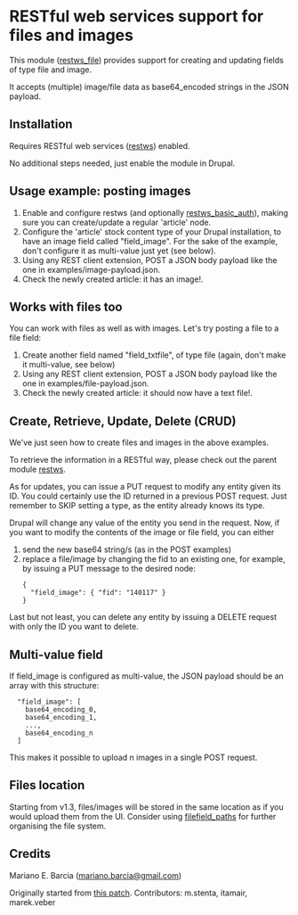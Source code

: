 RESTful web services support for files and images
=================================================
This module ([restws_file](https://www.drupal.org/project/restws_file)) provides support for creating and updating fields of type file and
image.

It accepts (multiple) image/file data as base64_encoded strings in the
JSON payload.

Installation
------------
Requires RESTful web services ([restws](https://www.drupal.org/project/restws)) enabled.

No additional steps needed, just enable the module in Drupal.

Usage example: posting images
-----------------------------
1. Enable and configure restws (and optionally [restws_basic_auth](https://www.drupal.org/project/restws)), making sure
you can create/update a regular 'article' node.
2. Configure the 'article' stock content type of your Drupal installation, to
have an image field called "field_image". For the sake of the example, don't
configure it as multi-value just yet (see below).
3. Using any REST client extension, POST a JSON body payload like the one in
examples/image-payload.json.
4. Check the newly created article: it has an image!.

Works with files too
--------------------
You can work with files as well as with images. Let's try posting a file to a file field:
1. Create another field named "field_txtfile", of type file (again, don't make it multi-value, see below)
1. Using any REST client extension, POST a JSON body payload like the one in
examples/file-payload.json.
1. Check the newly created article: it should now have a text file!.

Create, Retrieve, Update, Delete (CRUD)
---------------------------------------
We've just seen how to create files and images in the above examples.

To retrieve the information in a RESTful way, please check out the parent module [restws](https://www.drupal.org/project/restws).

As for updates, you can issue a PUT request to modify any entity given its ID. You could certainly use the ID returned in a previous POST request. Just remember to SKIP setting a type, as the entity already knows its type.

Drupal will change any value of the entity you send in the request. Now, if you want to modify the contents of the image or file field, you can either
1. send the new base64 string/s (as in the POST examples)
2. replace a file/image by changing the fid to an existing one, for example, by issuing a PUT message to the desired node:
    ```
    {
      "field_image": { "fid": "140117" }
    }
    ```

Last but not least, you can delete any entity by issuing a DELETE request with only the ID you want to delete.

Multi-value field
-----------------
If field_image is configured as multi-value, the JSON payload should be an
array with this structure:

```
  "field_image": [
    base64_encoding_0,
    base64_encoding_1,
    ...,
    base64_encoding_n
  ]
```

This makes it possible to upload n images in a single POST request.

Files location
--------------
Starting from v1.3, files/images will be stored in the same location as if you would upload them from the UI. 
Consider using [filefield_paths](https://www.drupal.org/project/filefield_paths) for further organising the file system.


Credits
-------
Mariano E. Barcia (mariano.barcia@gmail.com)

Originally started from [this patch](https://www.drupal.org/node/2320083).
Contributors: m.stenta, itamair, marek.veber
